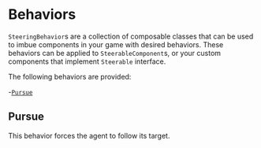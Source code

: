 # Behaviors

`SteeringBehavior`s are a collection of composable classes that can be used to imbue components
in your game with desired behaviors. These behaviors can be applied to `SteerableComponent`s, or
your custom components that implement `Steerable` interface.

The following behaviors are provided:
  
  -[`Pursue`](#pursue)
  

## Pursue

This behavior forces the agent to follow its target.

